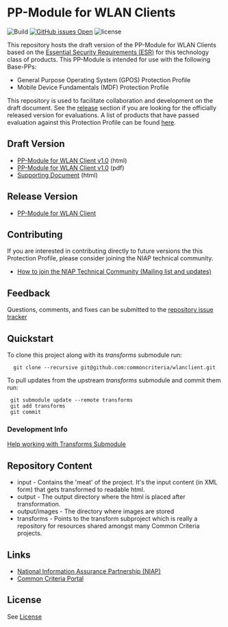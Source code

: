 PP-Module for WLAN Clients
===============
![Build](https://github.com/commoncriteria/wlanclient/workflows/Build/badge.svg)
[![GitHub issues Open](https://img.shields.io/github/issues/commoncriteria/wlanclient.svg?maxAge=2592000)](https://github.com/commoncriteria/wlanclient/issues) 
![license](https://img.shields.io/badge/license-Unlicensed-blue.svg)

This repository hosts the draft version of the PP-Module for WLAN Clients based on the 
[Essential Security Requirements (ESR)](https://commoncriteria.github.io/pp/QQQQ/QQQQ-esr.html) for this technology class of 
products. This PP-Module is intended for use with the following Base-PPs:

* General Purpose Operating System (GPOS) Protection Profile
* Mobile Device Fundamentals (MDF) Protection Profile

This repository is used to facilitate collaboration and development on the draft document. 
See the [release](#Release-Version) section if you are looking for the officially released version for evaluations. 
A list of products that have passed evaluation against this Protection Profile can be found [here](https://www.niap-ccevs.org/Profile/Info.cfm?PPID=386&id=386).

## Draft Version

* [PP-Module for WLAN Client v1.0](https://commoncriteria.github.io/pp/wlanclient/wlanclient-release.html) (html)
* [PP-Module for WLAN Client v1.0](https://commoncriteria.github.io/pp/wlanclient/wlanclient-release.pdf) (pdf)
* [Supporting Document](https://commoncriteria.github.io/pp/wlanclient/wlanclient-sd.html) (html)
## Release Version
* [PP-Module for WLAN Client](https://www.niap-ccevs.org/Profile/Info.cfm?PPID=386&id=386)

## Contributing

If you are interested in contributing directly to future versions the this Protection Profile, please consider joining the NIAP technical community.

* [How to join the NIAP Technical Community (Mailing list and updates)](https://www.niap-ccevs.org/NIAP_Evolution/tech_communities.cfm)

## Feedback

Questions, comments, and fixes can be submitted to the [repository issue tracker](https://github.com/commoncriteria/wlanclient/issues)

## Quickstart
To clone this project along with its _transforms_ submodule run:

````
  git clone --recursive git@github.com:commoncriteria/wlanclient.git
````
To pull updates from the upstream _transforms_ submodule and commit them run:
````
 git submodule update --remote transforms
 git add transforms
 git commit
````

### Development Info
[Help working with Transforms Submodule](https://github.com/commoncriteria/transforms/wiki/Working-with-Transforms-as-a-Submodule)

## Repository Content
* input - Contains the 'meat' of the project. It's the input content (in XML form) that gets transformed to readable html.
* output - The output directory where the html is placed after transformation.
* output/images - The directory where images are stored
* transforms - Points to the transform subproject which is really a repository for resources shared amongst many Common Criteria projects.

## Links 
* [National Information Assurance Partnership (NIAP)](https://www.niap-ccevs.org/)
* [Common Criteria Portal](https://www.commoncriteriaportal.org/)

## License
See [License](./LICENSE)
